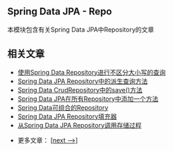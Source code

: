 ## Spring Data JPA - Repo

本模块包含有关Spring Data JPA中Repository的文章

## 相关文章

+ [使用Spring Data Repository进行不区分大小写的查询](docs/使用SpringData-Repository进行不区分大小写的查询.md)
+ [Spring Data JPA Repository中的派生查询方法](docs/SpringDataJPA-Repository中的派生查询方法.md)
+ [Spring Data CrudRepository中的save()方法](docs/SpringData-CrudRepository中的save()方法.md)
+ [Spring Data JPA在所有Repository中添加一个方法](docs/SpringData-JPA在所有Repository中添加一个方法.md)
+ [Spring Data可组合的Repository](docs/SpringData可组合的Repository.md)
+ [Spring Data JPA Repository填充器](docs/SpringData-JPA-Repository填充器.md)
+ [从Spring Data JPA Repository调用存储过程](docs/从SpringData-JPA-Repository调用存储过程.md)

- 更多文章： [[next -->]](../spring-data-jpa-repo-2/README.md)